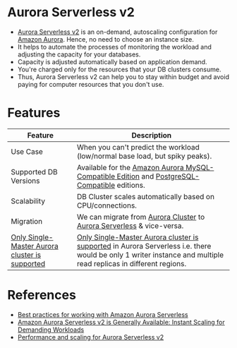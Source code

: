 # Aurora Serverless v2
- [Aurora Serverless v2](https://docs.aws.amazon.com/AmazonRDS/latest/AuroraUserGuide/aurora-serverless-v2.html) is an on-demand, autoscaling configuration for [Amazon Aurora](../Readme.md). Hence, no need to choose an instance size.
- It helps to automate the processes of monitoring the workload and adjusting the capacity for your databases. 
- Capacity is adjusted automatically based on application demand. 
- You're charged only for the resources that your DB clusters consume. 
- Thus, Aurora Serverless v2 can help you to stay within budget and avoid paying for computer resources that you don't use.

# Features

| Feature                                                                                                                                 | Description                                                                                                                                                                                                                                              |
|-----------------------------------------------------------------------------------------------------------------------------------------|----------------------------------------------------------------------------------------------------------------------------------------------------------------------------------------------------------------------------------------------------------|
| Use Case                                                                                                                                | When you can't predict the workload (low/normal base load, but spiky peaks).                                                                                                                                                                             |
| Supported DB Versions                                                                                                                   | Available for the [Amazon Aurora MySQL-Compatible Edition](../Readme.md) and [PostgreSQL-Compatible](../Readme.md) editions.                                                                                                                             |
| Scalability                                                                                                                             | DB Cluster scales automatically based on CPU/connections.                                                                                                                                                                                                |
| Migration                                                                                                                               | We can migrate from [Aurora Cluster](../Readme.md) to [Aurora Serverless]() & vice-versa.                                                                                                                                                                |
| [Only Single-Master Aurora cluster is supported](https://docs.aws.amazon.com/AmazonRDS/latest/AuroraUserGuide/aurora-multi-master.html) | [Only Single-Master Aurora cluster is supported](https://docs.aws.amazon.com/AmazonRDS/latest/AuroraUserGuide/aurora-multi-master.html) in Aurora Serverless i.e. there would be only 1 writer instance and multiple read replicas in different regions. |

# References
- [Best practices for working with Amazon Aurora Serverless](https://aws.amazon.com/blogs/database/best-practices-for-working-with-amazon-aurora-serverless/)
- [Amazon Aurora Serverless v2 is Generally Available: Instant Scaling for Demanding Workloads](https://aws.amazon.com/blogs/aws/amazon-aurora-serverless-v2-is-generally-available-instant-scaling-for-demanding-workloads/#:~:text=Aurora%20Serverless%20capacity%20is%20measured,capacity%20supported%20is%20128%20ACU.)
- [Performance and scaling for Aurora Serverless v2](https://docs.aws.amazon.com/AmazonRDS/latest/AuroraUserGuide/aurora-serverless-v2.setting-capacity.html)